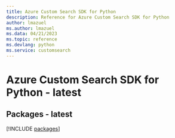 ```yaml
---
title: Azure Custom Search SDK for Python
description: Reference for Azure Custom Search SDK for Python
author: lmazuel
ms.author: lmazuel
ms.data: 04/21/2023
ms.topic: reference
ms.devlang: python
ms.service: customsearch
---
```

# Azure Custom Search SDK for Python - latest
## Packages - latest
[!INCLUDE [packages](custom-search-index.md)]
